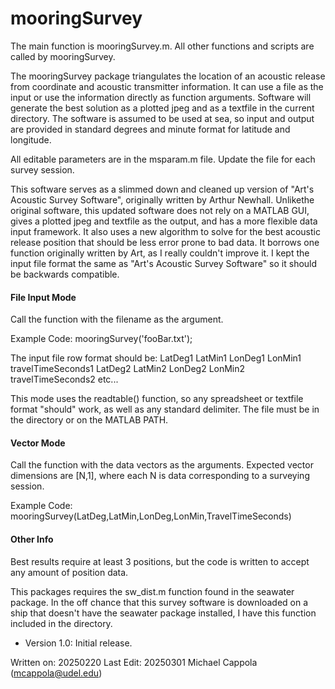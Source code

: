 # mooringSurvey

The main function is mooringSurvey.m. All other functions and scripts are called by mooringSurvey.

The mooringSurvey package triangulates the location of an acoustic release from coordinate and acoustic transmitter information. It can use a file as the input or use the information directly as function arguments. Software will generate the best solution as a plotted jpeg and as a textfile in the current directory. The software is assumed to be used at sea, so input and output are provided in standard degrees and minute format for latitude and longitude. 

All editable parameters are in the msparam.m file. Update the file for each survey session.

This software serves as a slimmed down and cleaned up version of "Art's Acoustic Survey Software", originally written by Arthur Newhall. Unlikethe original software, this updated software does not rely on a MATLAB GUI, gives a plotted jpeg and textfile as the output, and has a more flexible data input framework. It also uses a new algorithm to solve for the best acoustic release position that should be less error prone to bad data. It borrows one function originally written by Art, as I really couldn't improve it. I kept the input file format the same as "Art's Acoustic Survey Software" so it should be backwards compatible.

#### File Input Mode
Call the function with the filename as the argument.
 
Example Code: mooringSurvey('fooBar.txt');

The input file row format should be:
LatDeg1 LatMin1 LonDeg1 LonMin1 travelTimeSeconds1
LatDeg2 LatMin2 LonDeg2 LonMin2 travelTimeSeconds2
etc... 

This mode uses the readtable() function, so any spreadsheet or textfile format "should" work, as well as any standard delimiter. The file must be in the directory or on the MATLAB PATH.

#### Vector Mode
Call the function with the data vectors as the arguments. Expected vector dimensions are [N,1], where each N is data corresponding to a surveying session.

Example Code: mooringSurvey(LatDeg,LatMin,LonDeg,LonMin,TravelTimeSeconds)

#### Other Info
Best results require at least 3 positions, but the code is written to accept any amount of position data. 

This packages requires the sw_dist.m function found in the seawater package. In the off chance that this survey software is downloaded on a ship that doesn't have the seawater package installed, I have this function included in the directory. 

- Version 1.0: Initial release.

Written on: 20250220
Last Edit: 20250301
Michael Cappola (mcappola@udel.edu)


